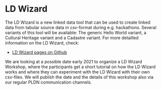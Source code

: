 <H1>LD Wizard</H1>

The LD Wizard is a new linked data tool that can be used to create linked data from tabular source data in csv-format during e.g. hackathons. Several variants of this tool will be available: The generic Hello World variant, a Cultural Heritage variant and a Cadastre variant. For more detailled information on the LD Wizard, check:

- [LD Wizard pages on Github](https://github.com/netwerk-digitaal-erfgoed/LDWizard)

We are looking at a possible date early 2021 to organize a LD Wizard Workshop, where the participants get a short tutorial on how the LD Wizard works and where they can experiment with the LD Wizard with their own csv-files. We will publish the date and the details of this workshop also via our regular PLDN communication channels. 
